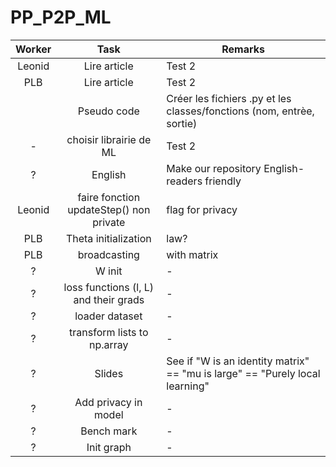 # PP_P2P_ML

|      Worker      |     Task               | Remarks                                                                                                                                    |
| :------------: | :-----------------------: | ----------------------------------------------------------------------------------------------------------------------------------------- |
|  Leonid   |     Lire article                | Test 2
|  PLB   |     Lire article                | Test 2
|     |     Pseudo code              | Créer les fichiers .py et les classes/fonctions (nom, entrèe, sortie)
|  -   |     choisir librairie de ML              | Test 2
| ? | English | Make our repository English-readers friendly
| Leonid | faire fonction updateStep() non private | flag for privacy
| PLB | Theta initialization | law?
| PLB | broadcasting | with matrix
| ? | W init | -
| ? | loss functions (l, L) and their grads | -
| ? | loader dataset | -
| ? | transform lists to np.array | -
| ? | Slides | See if "W is an identity matrix" == "mu is large" == "Purely local learning"
| ? | Add privacy in model | -
| ? | Bench mark | -
| ? | Init graph | -
